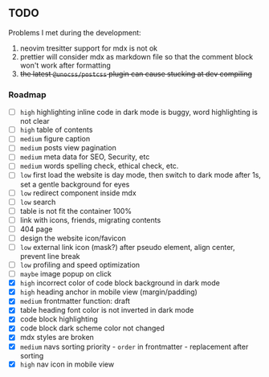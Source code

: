 ## TODO

Problems I met during the development:

1. neovim tresitter support for mdx is not ok
2. prettier will consider mdx as markdown file so that the comment block won't work after formatting
3. ~~the latest `@unocss/postcss` plugin can cause stucking at dev compiling~~

### Roadmap

-   [ ] `high` highlighting inline code in dark mode is buggy, word highlighting is not clear
-   [ ] `high` table of contents
-   [ ] `medium` figure caption
-   [ ] `medium` posts view pagination
-   [ ] `medium` meta data for SEO, Security, etc
-   [ ] `medium` words spelling check, ethical check, etc.
-   [ ] `low` first load the website is day mode, then switch to dark mode after 1s, set a gentle background for eyes
-   [ ] `low` redirect component inside mdx
-   [ ] `low` search
-   [ ] table is not fit the container 100%
-   [ ] link with icons, friends, migrating contents
-   [ ] 404 page
-   [ ] design the website icon/favicon
-   [ ] `low` external link icon (mask?) after pseudo element, align center, prevent line break
-   [ ] `low` profiling and speed optimization
-   [ ] `maybe` image popup on click
-   [x] `high` incorrect color of code block background in dark mode
-   [x] `high` heading anchor in mobile view (margin/padding)
-   [x] `medium` frontmatter function: draft
-   [x] table heading font color is not inverted in dark mode
-   [x] code block highlighting
-   [x] code block dark scheme color not changed
-   [x] mdx styles are broken
-   [x] `medium` navs sorting priority - `order` in frontmatter - replacement after sorting
-   [x] `high` nav icon in mobile view
